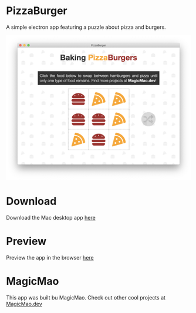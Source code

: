 # PizzaBurger

A simple electron app featuring a puzzle about pizza and burgers.

![](./screenshot.png)

# Download

Download the Mac desktop app [here](https://github.com/strawstack/PizzaBurgerElectron/releases/tag/v1.0)

# Preview

Preview the app in the browser [here](http://regularmemory.blog/PizzaBurgerElectron/)

# MagicMao

This app was built bu MagicMao. Check out other cool projects at [MagicMao.dev](https://magicmao.dev)
